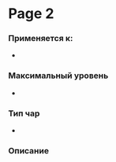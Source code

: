 # Page 2

### Применяется к:

*

### Максимальный уровень&#x20;

*

### Тип чар

*

### Описание&#x20;
